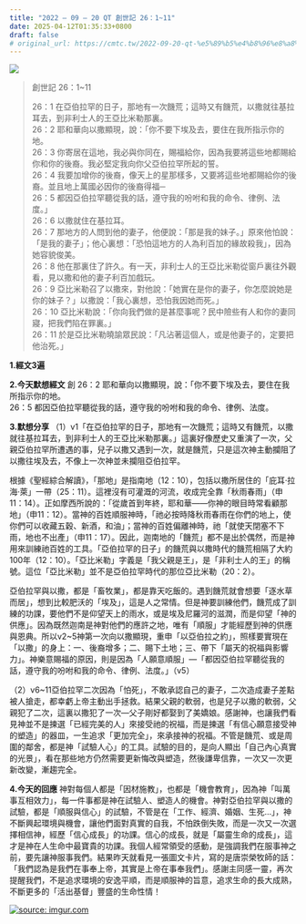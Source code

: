 ```yaml
---
title: "2022 – 09 – 20 QT 創世記 26：1~11"
date: 2025-04-12T01:35:33+0800
draft: false
# original_url: https://cmtc.tw/2022-09-20-qt-%e5%89%b5%e4%b8%96%e8%a8%98-26%ef%bc%9a111
---
```


![](/images/qt.jpg)
> 創世記 26：1\~11
>
> 26：1 在亞伯拉罕的日子，那地有一次饑荒；這時又有饑荒，以撒就往基拉耳去，到非利士人的王亞比米勒那裏。  
> 26：2 耶和華向以撒顯現，說：「你不要下埃及去，要住在我所指示你的地。  
> 26：3 你寄居在這地，我必與你同在，賜福給你，因為我要將這些地都賜給你和你的後裔。我必堅定我向你父亞伯拉罕所起的誓。  
> 26：4 我要加增你的後裔，像天上的星那樣多，又要將這些地都賜給你的後裔。並且地上萬國必因你的後裔得福─  
> 26：5 都因亞伯拉罕聽從我的話，遵守我的吩咐和我的命令、律例、法度。」  
> 26：6 以撒就住在基拉耳。  
> 26：7 那地方的人問到他的妻子，他便說：「那是我的妹子。」原來他怕說：「是我的妻子」；他心裏想：「恐怕這地方的人為利百加的緣故殺我」，因為她容貌俊美。  
> 26：8 他在那裏住了許久。有一天，非利士人的王亞比米勒從窗戶裏往外觀看，見以撒和他的妻子利百加戲玩。  
> 26：9 亞比米勒召了以撒來，對他說：「她實在是你的妻子，你怎麼說她是你的妹子？」以撒說：「我心裏想，恐怕我因她而死。」  
> 26：10 亞比米勒說：「你向我們做的是甚麼事呢？民中險些有人和你的妻同寢，把我們陷在罪裏。」  
> 26：11 於是亞比米勒曉諭眾民說：「凡沾著這個人，或是他妻子的，定要把他治死。」

**1.經文3遍**

**2.今天默想經文**
創 26：2 耶和華向以撒顯現，說：「你不要下埃及去，要住在我所指示你的地。  
26：5 都因亞伯拉罕聽從我的話，遵守我的吩咐和我的命令、律例、法度。

**3.默想分享**
（1）v1「在亞伯拉罕的日子，那地有一次饑荒；這時又有饑荒，以撒就往基拉耳去，到非利士人的王亞比米勒那裏。」這裏好像歷史又重演了一次，父親亞伯拉罕所遭遇的事，兒子以撒又遇到一次，就是饑荒，只是這次神主動攔阻了以撒往埃及去，不像上一次神並未攔阻亞伯拉罕。

根據《聖經綜合解讀》，「那地」是指南地（12：10），包括以撒所居住的「庇耳·拉海·萊」一帶（25：11）。這裡沒有可灌溉的河流，收成完全靠「秋雨春雨」（申11：14）。正如摩西所說的：「從歲首到年終，耶和華——你神的眼目時常看顧那地」（申11：12）。當神的百姓順服神時，「祂必按時降秋雨春雨在你們的地上，使你們可以收藏五穀、新酒，和油」；當神的百姓偏離神時，祂「就使天閉塞不下雨，地也不出產」（申11：17）。因此，迦南地的「饑荒」都不是出於偶然，而是神用來訓練祂百姓的工具。「亞伯拉罕的日子」的饑荒與以撒時代的饑荒相隔了大約100年（12：10）。「亞比米勒」字義是「我父親是王」，是「非利士人的王」的稱號。這位「亞比米勒」並不是亞伯拉罕時代的那位亞比米勒（20：2）。

亞伯拉罕與以撒，都是「畜牧業」，都是靠天吃飯的。遇到饑荒就會想要「逐水草而居」，想到比較肥沃的「埃及」，這是人之常情。但是神要訓練他們，饑荒成了訓練的功課，要他們不是仰望天上的雨水，或是埃及尼羅河的滋潤，而是仰望「神的供應」。因為既然迦南是神對他們的應許之地，唯有「順服」才能經歷到神的供應與恩典。所以v2\~5神第一次向以撒顯現，重申「以亞伯拉之約」，照樣要實現在「以撒」的身上：一、後裔增多；二、賜下土地；三、帶下「屬天的祝福與影響力」。神樂意賜福的原因，則是因為「人願意順服」—「都因亞伯拉罕聽從我的話，遵守我的吩咐和我的命令、律例、法度。」（v5）

（2）v6\~11亞伯拉罕二次因為「怕死」，不敢承認自己的妻子，二次造成妻子差點被人搶走，都幸虧上帝主動出手拯救。結果父親的軟弱，也是兒子以撒的軟弱，父親犯了二次，這裏以撒犯了一次—父子剛好都娶到了美嬌娘。感謝神，也讓我們看見神並不是揀選「已經完美的人」來接受祂的祝福，而是揀選「有信心願意接受神的塑造」的器皿，一生追求「更加完全」，來承接神的祝福。不管是饑荒、或是周圍的鄰舍，都是神「試驗人心」的工具。試驗的目的，是向人顯出「自己內心真實的光景」，看在那些地方仍然需要更新悔改與塑造，然後謙卑信靠，一次又一次更新改變，漸趨完全。

**4.今天的回應**
神對每個人都是「因材施教」，也都是「機會教育」，因為神「叫萬事互相效力」，每一件事都是神在試驗人、塑造人的機會。神對亞伯拉罕與以撒的試驗，都是「順服與信心」的試驗，不管是在「工作、經濟、婚姻、生死…」，神不斷興起環境與機會，讓他們面對真實的自我，不怕跌倒失敗，而是一次又一次選擇相信神，經歷「信心成長」的功課。信心的成長，就是「屬靈生命的成長」，這才是神在人生命中最寶貴的功課。我個人經常領受的感動，是強調我們在服事神之前，要先讓神服事我們。結果昨天就看見一張圖文卡片，寫的是唐崇榮牧師的話：「我們認為是我們在事奉上帝，其實是上帝在事奉我們」。感謝主同感一靈，再次提醒我們，不是追求環境的安逸平順，而是順服神的旨意，追求生命的長大成熟，不斷更多的「活出基督」豐盛的生命性情！

[![](/images/NsLVv3R.jpg "source: imgur.com")](https://imgur.com/NsLVv3R)
